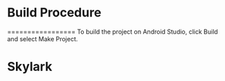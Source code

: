 # Build Procedure
=================
To build the project on Android Studio, click Build and select Make Project. 
# Skylark 
